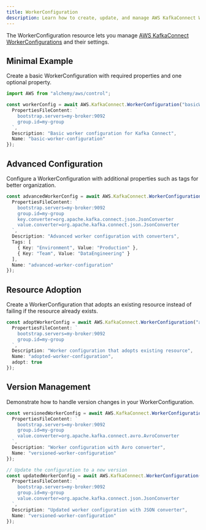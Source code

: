 ```yaml
---
title: WorkerConfiguration
description: Learn how to create, update, and manage AWS KafkaConnect WorkerConfigurations using Alchemy Cloud Control.
---
```


The WorkerConfiguration resource lets you manage [AWS KafkaConnect WorkerConfigurations](https://docs.aws.amazon.com/kafkaconnect/latest/userguide/) and their settings.

## Minimal Example

Create a basic WorkerConfiguration with required properties and one optional property.

```ts
import AWS from "alchemy/aws/control";

const workerConfig = await AWS.KafkaConnect.WorkerConfiguration("basicWorkerConfig", {
  PropertiesFileContent: `
    bootstrap.servers=my-broker:9092
    group.id=my-group
  `,
  Description: "Basic worker configuration for Kafka Connect",
  Name: "basic-worker-configuration"
});
```

## Advanced Configuration

Configure a WorkerConfiguration with additional properties such as tags for better organization.

```ts
const advancedWorkerConfig = await AWS.KafkaConnect.WorkerConfiguration("advancedWorkerConfig", {
  PropertiesFileContent: `
    bootstrap.servers=my-broker:9092
    group.id=my-group
    key.converter=org.apache.kafka.connect.json.JsonConverter
    value.converter=org.apache.kafka.connect.json.JsonConverter
  `,
  Description: "Advanced worker configuration with converters",
  Tags: [
    { Key: "Environment", Value: "Production" },
    { Key: "Team", Value: "DataEngineering" }
  ],
  Name: "advanced-worker-configuration"
});
```

## Resource Adoption

Create a WorkerConfiguration that adopts an existing resource instead of failing if the resource already exists.

```ts
const adoptWorkerConfig = await AWS.KafkaConnect.WorkerConfiguration("adoptWorkerConfig", {
  PropertiesFileContent: `
    bootstrap.servers=my-broker:9092
    group.id=my-group
  `,
  Description: "Worker configuration that adopts existing resource",
  Name: "adopted-worker-configuration",
  adopt: true
});
``` 

## Version Management

Demonstrate how to handle version changes in your WorkerConfiguration.

```ts
const versionedWorkerConfig = await AWS.KafkaConnect.WorkerConfiguration("versionedWorkerConfig", {
  PropertiesFileContent: `
    bootstrap.servers=my-broker:9092
    group.id=my-group
    value.converter=org.apache.kafka.connect.avro.AvroConverter
  `,
  Description: "Worker configuration with Avro converter",
  Name: "versioned-worker-configuration"
});

// Update the configuration to a new version
const updatedWorkerConfig = await AWS.KafkaConnect.WorkerConfiguration("versionedWorkerConfig", {
  PropertiesFileContent: `
    bootstrap.servers=my-broker:9092
    group.id=my-group
    value.converter=org.apache.kafka.connect.json.JsonConverter
  `,
  Description: "Updated worker configuration with JSON converter",
  Name: "versioned-worker-configuration"
});
```